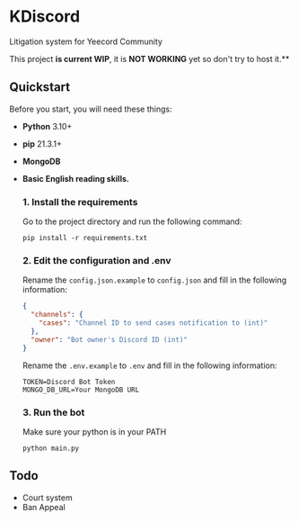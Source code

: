 # KDiscord
Litigation system for Yeecord Community

This project **is current WIP**, it is **NOT WORKING** yet so don't try to host it.**


## Quickstart
Before you start, you will need these things:
* **Python** 3.10+
* **pip** 21.3.1+
* **MongoDB**
* **Basic English reading skills.**

    ### 1. Install the requirements
    Go to the project directory and run the following command:
    ```shell
    pip install -r requirements.txt
    ```
    
    ### 2. Edit the configuration and .env
    Rename the `config.json.example` to `config.json` and fill in the following information:
    ```json
    {
      "channels": {
        "cases": "Channel ID to send cases notification to (int)"
      },
      "owner": "Bot owner's Discord ID (int)"
    }
    ```
    Rename the `.env.example` to `.env` and fill in the following information:
    ```
    TOKEN=Discord Bot Token
    MONGO_DB_URL=Your MongoDB URL
    ```
    
    ### 3. Run the bot
    Make sure your python is in your PATH
    ```shell 
    python main.py
    ```
  
## Todo
* Court system
* Ban Appeal 